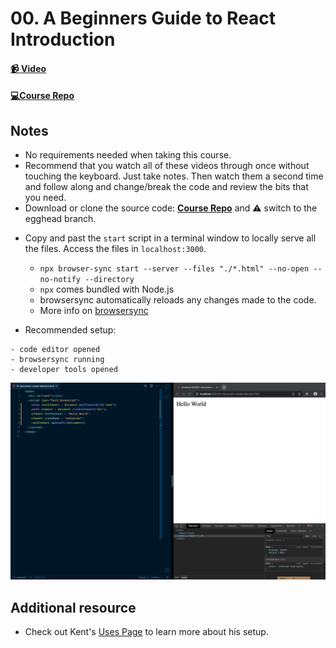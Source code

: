 # 00. A Beginners Guide to React Introduction

#### [📹 Video](https://egghead.io/lessons/react-v2-00-a-beginners-guide-to-react-introduction?pl=a-beginners-guide-to-react-v2-6c4d)

#### [💻Course Repo](https://github.com/kentcdodds/beginners-guide-to-react/tree/egghead)

## Notes

- No requirements needed when taking this course.
- Recommend that you watch all of these videos through once without touching the keyboard. Just take notes. Then watch them a second time and follow along and change/break the code and review the bits that you need.
- Download or clone the source code: [**Course Repo**](https://github.com/kentcdodds/beginners-guide-to-react/tree/egghead) and ⚠️ switch to the egghead branch.

* Copy and past the `start` script in a terminal window to locally serve all the files. Access the files in `localhost:3000`.

  - `npx browser-sync start --server --files "./*.html" --no-open --no-notify --directory`
  - `npx` comes bundled with Node.js
  - browsersync automatically reloads any changes made to the code.
  - More info on [browsersync](https://github.com/wesbos/browser-sync-remote-example)

* Recommended setup:

```
- code editor opened
- browsersync running
- developer tools opened
```

![img](/images/setup.png)

## Additional resource

- Check out Kent's [Uses Page](https://kentcdodds.com/uses/) to learn more about his setup.
